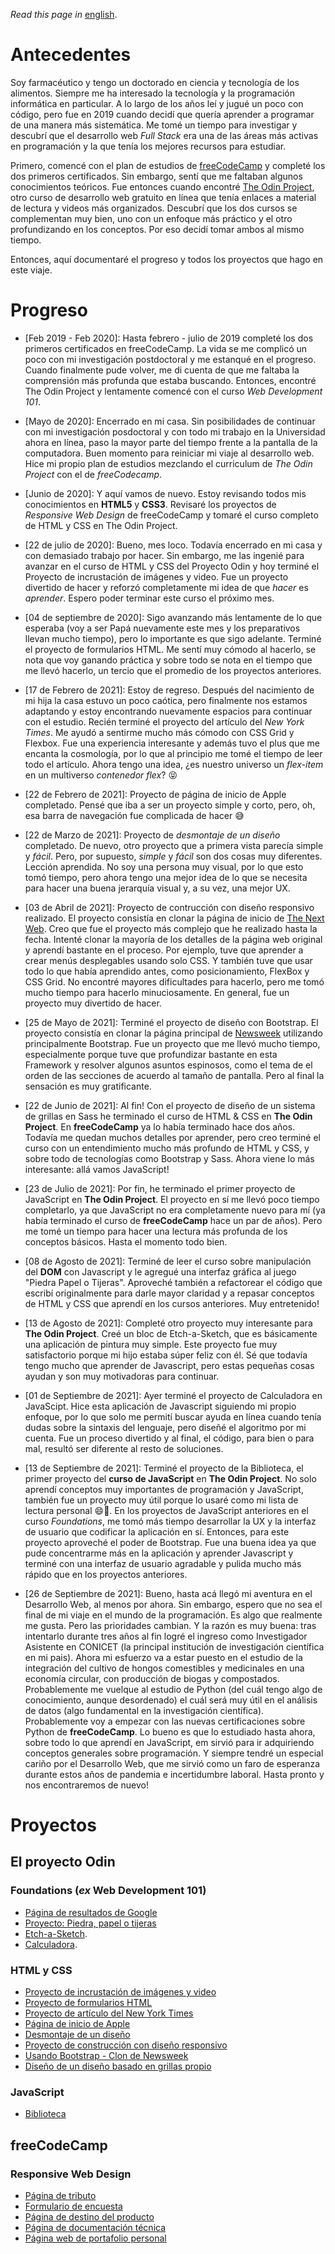 *Read this page in* [english](https://github.com/maxibide/my-web-development-journey/blob/master/README.md/).

# Antecedentes
Soy farmacéutico y tengo un doctorado en ciencia y tecnología de los alimentos. Siempre me ha interesado la tecnología y la programación informática en particular. A lo largo de los años leí y jugué un poco con código, pero fue en 2019 cuando decidí que quería aprender a programar de una manera más sistemática. Me tomé un tiempo para investigar y descubrí que el desarrollo web *Full Stack* era una de las áreas más activas en programación y la que tenía los mejores recursos para estudiar.

Primero, comencé con el plan de estudios de [freeCodeCamp](www.freecodecamp.org) y completé los dos primeros certificados. Sin embargo, sentí que me faltaban algunos conocimientos teóricos. Fue entonces cuando encontré [The Odin Project](www.theodinproject.com), otro curso de desarrollo web gratuito en línea que tenía enlaces a material de lectura y videos más organizados. Descubrí que los dos cursos se complementan muy bien, uno con un enfoque más práctico y el otro profundizando en los conceptos. Por eso decidí tomar ambos al mismo tiempo.

Entonces, aquí documentaré el progreso y todos los proyectos que hago en este viaje.

# Progreso

* [Feb 2019 - Feb 2020]: Hasta febrero - julio de 2019 completé los dos primeros certificados en freeCodeCamp. La vida se me complicó un poco con mi investigación postdoctoral y me estanqué en el progreso. Cuando finalmente pude volver, me di cuenta de que me faltaba la comprensión más profunda que estaba buscando. Entonces, encontré The Odin Project y lentamente comencé con el curso *Web Development 101*.

* [Mayo de 2020]: Encerrado en mi casa. Sin posibilidades de continuar con mi investigación posdoctoral y con todo mi trabajo en la Universidad ahora en línea, paso la mayor parte del tiempo frente a la pantalla de la computadora. Buen momento para reiniciar mi viaje al desarrollo web. Hice mi propio plan de estudios mezclando el curriculum de *The Odin Project* con el de *freeCodecamp*.

* [Junio ​​de 2020]: Y aquí vamos de nuevo. Estoy revisando todos mis conocimientos en **HTML5** y **CSS3**. Revisaré los proyectos de *Responsive Web Design* de freeCodeCamp y tomaré el curso completo de HTML y CSS en The Odin Project.

* [22 de julio de 2020]: Bueno, mes loco. Todavía encerrado en mi casa y con demasiado trabajo por hacer. Sin embargo, me las ingenié para avanzar en el curso de HTML y CSS del Proyecto Odin y hoy terminé el Proyecto de incrustación de imágenes y video. Fue un proyecto divertido de hacer y reforzó completamente mi idea de que *hacer* es *aprender*. Espero poder terminar este curso el próximo mes.

* [04 de septiembre de 2020]: Sigo avanzando más lentamente de lo que esperaba (voy a ser Papá nuevamente este mes y los preparativos llevan mucho tiempo), pero lo importante es que sigo adelante. Terminé el proyecto de formularios HTML. Me sentí muy cómodo al hacerlo, se nota que voy ganando práctica y sobre todo se nota en el tiempo que me llevó hacerlo, un tercio que el promedio de los proyectos anteriores.

* [17 de Febrero de 2021]: Estoy de regreso. Después del nacimiento de mi hija la casa estuvo un poco caótica, pero finalmente nos estamos adaptando y estoy encontrando nuevamente espacios para continuar con el estudio. Recién terminé el proyecto del artículo del *New York Times*. Me ayudó a sentirme mucho más cómodo con CSS Grid y Flexbox. Fue una experiencia interesante y además tuvo el plus que me encanta la cosmología, por lo que al principio me tomé el tiempo de leer todo el artículo. Ahora tengo una idea, ¿es nuestro universo un *flex-item* en un multiverso *contenedor flex*? :stuck_out_tongue_closed_eyes:

* [22 de Febrero de 2021]: Proyecto de página de inicio de Apple completado. Pensé que iba a ser un proyecto simple y corto, pero, oh, esa barra de navegación fue complicada de hacer :sweat_smile:

* [22 de Marzo de 2021]: Proyecto de *desmontaje de un diseño* completado. De nuevo, otro proyecto que a primera vista parecía simple y *fácil*. Pero, por supuesto, *simple* y *fácil* son dos cosas muy diferentes. Lección aprendida. No soy una persona muy visual, por lo que esto tomó tiempo, pero ahora tengo una mejor idea de lo que se necesita para hacer una buena jerarquía visual y, a su vez, una mejor UX.

* [03 de Abril de 2021]: Proyecto de contrucción con diseño responsivo realizado. El proyecto consistía en clonar la página de inicio de [The Next Web](http://thenextweb.com). Creo que fue el proyecto más complejo que he realizado hasta la fecha. Intenté clonar la mayoría de los detalles de la página web original y aprendí bastante en el proceso. Por ejemplo, tuve que aprender a crear menús desplegables usando solo CSS. Y también tuve que usar todo lo que había aprendido antes, como posicionamiento, FlexBox y CSS Grid. No encontré mayores dificultades para hacerlo, pero me tomó mucho tiempo para hacerlo minuciosamente. En general, fue un proyecto muy divertido de hacer.

* [25 de Mayo de 2021]: Terminé el proyecto de diseño con Bootstrap. El proyecto consistía en clonar la página principal de [Newsweek](http://www.newsweek.com) utilizando principalmente Bootstrap. Fue un proyecto que me llevó mucho tiempo, especialmente porque tuve que profundizar bastante en esta Framework y resolver algunos asuntos espinosos, como el tema de el orden de las secciones de acuerdo al tamaño de pantalla. Pero al final la sensación es muy gratificante.

* [22 de Junio de 2021]: Al fin! Con el proyecto de diseño de un sistema de grillas en Sass he terminado el curso de HTML & CSS en **The Odin Project**. En **freeCodeCamp** ya lo había terminado hace dos años. Todavía me quedan muchos detalles por aprender, pero creo terminé el curso con un entendimiento mucho más profundo de HTML y CSS, y sobre todo de tecnologías como Bootstrap y Sass. Ahora viene lo más interesante: allá vamos JavaScript!

* [23 de Julio de 2021]: Por fin, he terminado el primer proyecto de JavaScript en **The Odin Project**. El proyecto en sí me llevó poco tiempo completarlo, ya que JavaScript no era completamente nuevo para mí (ya había terminado el curso de **freeCodeCamp** hace un par de años). Pero me tomé un tiempo para hacer una lectura más profunda de los conceptos básicos. Hasta el momento todo bien.

* [08 de Agosto de 2021]: Terminé de leer el curso sobre manipulación del **DOM** con Javascript y le agregué una interfaz gráfica al juego "Piedra Papel o Tijeras". Aproveché también a refactorear el código que escribí originalmente para darle mayor claridad y a repasar conceptos de HTML y CSS que aprendí en los cursos anteriores. Muy entretenido!

* [13 de Agosto de 2021]: Completé otro proyecto muy interesante para **The Odin Project**. Creé un bloc de Etch-a-Sketch, que es básicamente una aplicación de pintura muy simple. Este proyecto fue muy satisfactorio porque mi hijo estaba súper feliz con él. Sé que todavía tengo mucho que aprender de Javascript, pero estas pequeñas cosas ayudan y son muy motivadoras para continuar.

* [01 de Septiembre de 2021]: Ayer terminé el proyecto de Calculadora en JavaScipt. Hice esta aplicación de Javascript siguiendo mi propio enfoque, por lo que solo me permití buscar ayuda en línea cuando tenía dudas sobre la sintaxis del lenguaje, pero diseñé el algoritmo por mi cuenta. Fue un proceso divertido y al final, el código, para bien o para mal, resultó ser diferente al resto de soluciones. 

* [13 de Septiembre de 2021]: Terminé el proyecto de la Biblioteca, el primer proyecto del **curso de JavaScript** en **The Odin Project**. No solo aprendí conceptos muy importantes de programación y JavaScript, también fue un proyecto muy útil porque lo usaré como mi lista de lectura personal :smile::muscle:. En los proyectos de JavaScript anteriores en el curso *Foundations*, me tomó más tiempo desarrollar la UX y la interfaz de usuario que codificar la aplicación en sí. Entonces, para este proyecto aproveché el poder de Bootstrap. Fue una buena idea ya que pude concentrarme más en la aplicación y aprender Javascript y terminé con una interfaz de usuario agradable y pulida mucho más rápido que en los proyectos anteriores.

* [26 de Septiembre de 2021]: Bueno, hasta acá llegó mi aventura en el Desarrollo Web, al menos por ahora. Sin embargo, espero que no sea el final de mi viaje en el mundo de la programación. Es algo que realmente me gusta. Pero las prioridades cambian. Y la razón es muy buena: tras intentarlo durante tres años al fin logré el ingreso como Investigador Asistente en CONICET (la principal institución de investigación científica en mi pais). Ahora mi esfuerzo va a estar puesto en el estudio de la integración del cultivo de hongos comestibles y medicinales en una economía circular, con producción de biogas y compostados. Probablemente me vuelque al estudio de Python (del cuál tengo algo de conocimiento, aunque desordenado) el cuál será muy útil en el análisis de datos (algo fundamental en la investigación científica). Probablemente voy a empezar con las nuevas certificaciones sobre Python de **freeCodeCamp**. Lo bueno es que lo estudiado hasta ahora, sobre todo lo que aprendí en JavaScript, em sirvió para ir adquiriendo conceptos generales sobre programación. Y siempre tendré un especial cariño por el Desarrollo Web, que me sirvió como un faro de esperanza durante estos años de pandemia e incertidumbre laboral. Hasta pronto y nos encontraremos de nuevo!

# Proyectos

## El proyecto Odin

### Foundations (*ex* Web Development 101)

* [Página de resultados de Google](https://maxibide.github.io/my-web-development-journey/the-odin-project/web-development-101/google-homepage/)
* [Proyecto: Piedra, papel o tijeras](https://maxibide.github.io/my-web-development-journey/the-odin-project/web-development-101/rock-paper-scissors/)
* [Etch-a-Sketch](https://maxibide.github.io/my-web-development-journey/the-odin-project/web-development-101/etch-a-sketch/).
* [Calculadora](https://maxibide.github.io/my-web-development-journey/the-odin-project/web-development-101/calculator/).

### HTML y CSS

* [Proyecto de incrustación de imágenes y video](https://maxibide.github.io/my-web-development-journey/the-odin-project/html-and-css/embedding-images-and-video/)
* [Proyecto de formularios HTML](https://maxibide.github.io/my-web-development-journey/the-odin-project/html-and-css/html-forms/)
* [Proyecto de artículo del New York Times](https://maxibide.github.io/my-web-development-journey/the-odin-project/html-and-css/nyt-article/index.html)
* [Página de inicio de Apple](https://maxibide.github.io/my-web-development-journey/the-odin-project/html-and-css/apple-homepage/index.html)
* [Desmontaje de un diseño](https://maxibide.github.io/my-web-development-journey/the-odin-project/html-and-css/webpage-heatmap/index.html)
* [Proyecto de construcción con diseño responsivo](https://maxibide.github.io/my-web-development-journey/the-odin-project/html-and-css/responsive-tnw-homepage/index.html)
* [Usando Bootstrap - Clon de Newsweek](https://maxibide.github.io/my-web-development-journey/the-odin-project/html-and-css/bootstrap-newsweek/index.html)
* [Diseño de un diseño basado en grillas propio](https://maxibide.github.io/my-web-development-journey/the-odin-project/html-and-css/grid-framework/index.html)

### JavaScript

* [Biblioteca](https://maxibide.github.io/my-web-development-journey/the-odin-project/javascript/library/)

## freeCodeCamp

### Responsive Web Design

* [Página de tributo](https://maxibide.github.io/my-web-development-journey/free-code-camp/responsive-web-design/tribute-page/)
* [Formulario de encuesta](https://maxibide.github.io/my-web-development-journey/free-code-camp/responsive-web-design/survey-form/)
* [Página de destino del producto](https://maxibide.github.io/my-web-development-journey/free-code-camp/responsive-web-design/product-landing-page/)
* [Página de documentación técnica](https://maxibide.github.io/my-web-development-journey/free-code-camp/responsive-web-design/technical-documentation-page/)
* [Página web de portafolio personal](https://maxibide.github.io/my-web-development-journey/free-code-camp/responsive-web-design/personal-portfolio-webpage/)